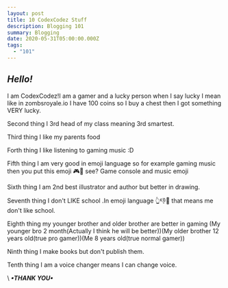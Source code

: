 ```yaml
---
layout: post
title: 10 CodexCodez Stuff
description: Blogging 101
summary: Blogging
date: 2020-05-31T05:00:00.000Z
tags:
  - "101"
---
```

## ***Hello!***

I am CodexCodez!I am a gamer and a lucky person when I say lucky I mean like in zombsroyale.io I have 100 coins so I buy a chest then I got something VERY lucky.

Second thing I 3rd head of my class meaning 3rd smartest. 

Third thing I like my parents food

Forth thing I like listening to gaming music :D

Fifth thing I am very good in emoji language so for example gaming music then you put this emoji 🎮🎼 see? Game console and music emoji

Sixth thing I am 2nd best illustrator and author but better in drawing.

Seventh thing I don't LIKE school .In emoji language 👆👎🏫 that means me don't like school.

Eighth thing my younger brother and older brother are better in gaming (My younger bro 2 month(Actually I think he will be better))(My older brother 12 years old(true pro gamer))(Me 8 years old(true normal gamer))

Ninth thing I make books but don't publish them.

Tenth thing I am a voice changer means I can change voice.





\    ***▪THANK YOU▪***